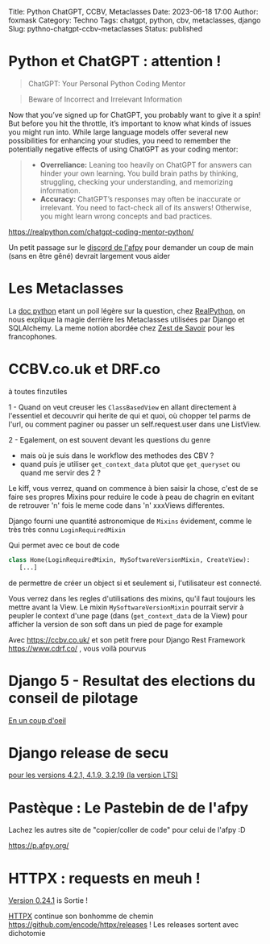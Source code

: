 Title: Python ChatGPT, CCBV, Metaclasses
Date: 2023-06-18 17:00
Author: foxmask
Category: Techno
Tags: chatgpt, python, cbv, metaclasses, django
Slug: pythno-chatgpt-ccbv-metaclasses
Status: published



# Python et ChatGPT : attention !

> ChatGPT: Your Personal Python Coding Mentor

> Beware of Incorrect and Irrelevant Information[](https://realpython.com/chatgpt-coding-mentor-python/#beware-of-incorrect-and-irrelevant-information "Permanent link")
>
Now that you’ve signed up for ChatGPT, you probably want to give it a spin! But before you hit the throttle, it’s important to know what kinds of issues you might run into. While large language models offer several new possibilities for enhancing your studies, you need to remember the potentially negative effects of using ChatGPT as your coding mentor:
>
>-   **Overreliance:** Leaning too heavily on ChatGPT for answers can hinder your own learning. You build brain paths by thinking, struggling, checking your understanding, and memorizing information.
>-   **Accuracy:** ChatGPT’s responses may often be inaccurate or irrelevant. You need to fact-check all of its answers! Otherwise, you might learn wrong concepts and bad practices.

https://realpython.com/chatgpt-coding-mentor-python/

Un petit passage sur le [discord de l'afpy](https://www.afpy.org/discord) pour demander un coup de main (sans en être gêné) devrait largement vous aider  


# Les Metaclasses

La [doc python](https://docs.python.org/3/reference/datamodel.html#metaclasses) etant un poil légère sur la question, chez [RealPython](https://realpython.com/python-metaclasses/), on nous explique la magie derrière les Metaclasses utilisées par Django et SQLAlchemy. La meme notion abordée chez [Zest de Savoir](https://zestedesavoir.com/tutoriels/954/notions-de-python-avancees/4-classes/2-metaclasses/) pour les francophones.


# CCBV.co.uk et DRF.co

à toutes finzutiles 

1 - Quand on veut creuser les `ClassBasedView`  en allant directement à l'essentiel et decouvrir qui herite de qui et quoi, où chopper tel parms de l'url, ou comment paginer ou  passer un self.request.user dans une ListView.

2 - Egalement, on est souvent devant les questions du genre 
- mais où je suis dans le workflow des methodes des CBV ?
- quand puis je utiliser `get_context_data` plutot que `get_queryset` ou quand me servir des 2 ?

Le kiff, vous verrez, quand on commence à bien saisir la chose, c'est de se faire ses propres Mixins pour reduire le code à peau de chagrin en evitant de retrouver 'n' fois le meme code dans 'n' xxxViews differentes.

Django fourni une quantité astronomique de `Mixins` évidement, comme le très très connu `LoginRequiredMixin`

Qui permet avec ce bout de code 

```python
class Home(LoginRequiredMixin, MySoftwareVersionMixin, CreateView):
   [...]
```
de permettre de créer un object si et seulement si, l'utilisateur est connecté.

Vous verrez dans les regles d'utilisations des mixins, qu'il faut toujours les mettre avant la View. 
Le mixin `MySoftwareVersionMixin` pourrait servir à peupler le context d'une page (dans (`get_context_data` de la View) pour afficher la version de son soft dans un pied de page for example

Avec https://ccbv.co.uk/ et son petit frere pour Django Rest Framework https://www.cdrf.co/ , vous voilà pourvus


# Django 5 - Resultat des elections du conseil de pilotage

[En un coup d'oeil](https://www.djangoproject.com/weblog/2023/may/16/django-5x-steering-council-election-results/)


# Django release de secu

[pour les versions 4.2.1, 4.1.9, 3.2.19 (la version LTS)](https://www.djangoproject.com/weblog/2023/may/03/security-releases/) 


# Pastèque : Le Pastebin de de l'afpy 

Lachez les autres site de "copier/coller de code" pour celui de l'afpy :D

https://p.afpy.org/


# HTTPX : requests en meuh !

[Version 0.24.1](https://github.com/encode/httpx/releases/tag/0.24.1) is Sortie !

[HTTPX](https://www.python-httpx.org/) continue son bonhomme de chemin https://github.com/encode/httpx/releases !
Les releases sortent avec dichotomie

